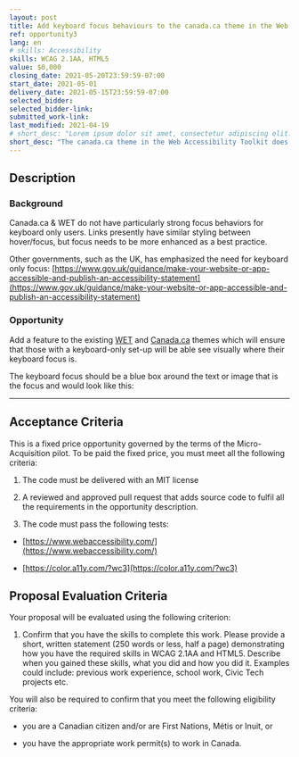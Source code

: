```yaml
---
layout: post
title: Add keyboard focus behaviours to the canada.ca theme in the Web accessibility Toolkit 
ref: opportunity3
lang: en
# skills: Accessibility
skills: WCAG 2.1AA, HTML5
value: $0,000
closing_date: 2021-05-20T23:59:59-07:00
start_date: 2021-05-01
delivery_date: 2021-05-15T23:59:59-07:00
selected_bidder:
selected_bidder-link:
submitted_work-link:
last_modified: 2021-04-19
# short_desc: "Lorem ipsum dolor sit amet, consectetur adipiscing elit. Aliquam venenatis tincidunt ipsum et vulputate. Nunc ultricies, diam eget blandit ornare, purus libero dapibus turpis, vel faucibus felis est sed libero. In et erat in mi ultrices dapibus. Nullam sed venenatis erat, sed fringilla odio. Vivamus lacinia feugiat scelerisque."
short_desc: "The canada.ca theme in the Web Accessibility Toolkit does not currently include strong keyboard focus behaviours. This makes navigating Canada.ca sites difficult for keyboard-only users. Help improve the  accessibility of the toolkit by adding this feature. "
---
```


## Description

### Background

<!-- Lorem ipsum dolor sit amet, consectetur adipiscing elit. Aliquam venenatis tincidunt ipsum et vulputate. Nunc ultricies, diam eget blandit ornare, purus libero dapibus turpis, vel faucibus felis est sed libero. In et erat in mi ultrices dapibus.

Interdum et malesuada fames ac ante ipsum primis in faucibus. Sed vitae tellus a erat efficitur posuere in efficitur lorem. Maecenas accumsan fringilla odio, quis aliquam est suscipit at. Nulla viverra lectus sed tortor imperdiet porttitor. Etiam sed tempus magna, non pulvinar mauris. Sed ultricies pharetra nibh nec gravida. Phasellus fringilla justo in semper finibus. Vestibulum eget nibh nec erat pharetra iaculis. In porta ipsum ac libero varius, vel condimentum metus vestibulum. Fusce scelerisque ut diam nec pulvinar. Aenean ipsum risus, sagittis sed euismod semper, varius eget augue. Mauris nec mi tincidunt, fringilla diam non, vulputate velit. Aenean in nunc turpis. Ut rutrum vehicula diam nec mattis. -->
Canada.ca & WET do not have particularly strong focus behaviors for keyboard only users. Links presently have similar styling between hover/focus, but focus needs to be more enhanced as a best practice.  

Other governments, such as the UK, has emphasized the need for keyboard only focus: 
[https://www.gov.uk/guidance/make-your-website-or-app-accessible-and-publish-an-accessibility-statement](https://www.gov.uk/guidance/make-your-website-or-app-accessible-and-publish-an-accessibility-statement) 

### Opportunity

<!-- Nam tincidunt suscipit magna a consequat. Fusce scelerisque erat nec nisl mollis aliquam. Integer quis risus cursus, laoreet enim non, vestibulum lorem. Sed non erat at mauris posuere ornare ut quis arcu. In at velit placerat, vehicula diam nec, scelerisque odio. Proin vel mi lobortis, malesuada neque fermentum, bibendum erat. Mauris ac erat a mauris ornare aliquet aliquam eget sapien. Mauris vel diam volutpat, ornare massa sed, porta justo. Etiam euismod nibh eget sapien dictum, ac commodo tellus interdum. Proin pretium lectus enim, eu tempus risus maximus sit amet. Nam blandit, massa eu vehicula ultricies, augue ex scelerisque nibh, sit amet varius lorem lacus non mi. Quisque auctor efficitur enim.

Nullam sed venenatis erat, sed fringilla odio. Vivamus lacinia feugiat scelerisque. Donec vestibulum rutrum nunc, eget finibus augue. Morbi laoreet dapibus purus, sed euismod elit tristique eget. Vestibulum sed nulla iaculis, tempus ante a, commodo erat. Aenean vitae sem scelerisque risus bibendum bibendum et semper tellus. Maecenas eget malesuada tellus. -->
Add a feature to the existing [WET](https://github.com/wet-boew/wet-boew) and [Canada.ca](https://github.com/wet-boew/GCWeb) themes which will ensure that those with a  keyboard-only set-up will be able see visually where their keyboard focus is. 

The keyboard focus should be a blue box around the text or image that is the focus and would look like this: 

<hr/>

## Acceptance Criteria

<!-- Nullam sed venenatis erat, sed fringilla odio. Vivamus lacinia feugiat scelerisque. Donec vestibulum rutrum nunc, eget finibus augue. Morbi laoreet dapibus purus, sed euismod elit tristique eget. Vestibulum sed nulla iaculis, tempus ante a, commodo erat. Aenean vitae sem scelerisque risus bibendum bibendum et semper tellus. Maecenas eget malesuada tellus.

1. criteria 1
2. criteria 2
3. criteria 3 -->

This is a fixed price opportunity governed by the terms of the Micro-Acquisition pilot. To be paid the fixed price, you must meet all the following criteria: 

1. The code must be delivered with an MIT license 

2. A reviewed and approved pull request that adds source code to fulfil all the requirements in the opportunity description. 

3. The code must pass the following tests: 

- [https://www.webaccessibility.com/](https://www.webaccessibility.com/)

- [https://color.a11y.com/?wc3](https://color.a11y.com/?wc3) 

 

## Proposal Evaluation Criteria

<!-- Nullam sed venenatis erat, sed fringilla odio. Vivamus lacinia feugiat scelerisque. Donec vestibulum rutrum nunc, eget finibus augue. Morbi laoreet dapibus purus, sed euismod elit tristique eget. Vestibulum sed nulla iaculis, tempus ante a, commodo erat. Aenean vitae sem scelerisque risus bibendum bibendum et semper tellus. Maecenas eget malesuada tellus.

1. criteria 1
2. criteria 2
3. criteria 3 -->

Your proposal will be evaluated using the following criterion: 

1. Confirm that you have the skills to complete this work. Please provide a short, written statement (250 words or less, half a page) demonstrating how you have the required skills in WCAG 2.1AA and HTML5. Describe when you gained these skills, what you did and how you did it. Examples could include: previous work experience, school work, Civic Tech projects etc. 

 
You  will also be required to confirm that you meet the following eligibility criteria:  

- you are a Canadian citizen and/or are First Nations, Métis or Inuit, or  

- you have the appropriate work permit(s) to work in Canada. 

 
